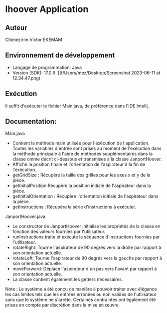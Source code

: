 # Ihoover Application

## Auteur

Chimezirim Victor EKEMAM

## Environnement de développement
- Langage de programmation: Java
- Version (SDK): 17.0.6
![](/Users/mez/Desktop/Screenshot 2023-06-11 at 12.34.47.png)

## Exécution
Il suffit d'exécuter le fichier Main.java, de préférence dans l'IDE Intellij.

## Documentation:

Main.java
- Contient la méthode main utilisée pour l'exécution de l'application. Toutes les variables d'entrée sont prises au moment de l'exécution dans la méthode principale à l'aide de méthodes supplémentaires dans la classe omme décrit ci-dessous et transmises à la classe JanportHoover.
- Affiche la position finale et l'orientation de l'aspirateur à la fin de l'exécution.
- getGridSize : Récupère la taille des grilles pour les axes x et y de la pièce.
- getInitialPosition:Récupère la position initiale de l'aspirateur dans la pièce.
- getInitialOrientation : Récupère l'orientation initiale de l'aspirateur dans la pièce.
- getInstructions : Récupère la série d'instructions à exécuter.

JanportHoover.java
- Le constructor de JanportHoover initialise les propriétés de la classe en fonction des valeurs fournies par l'utilisateur.
- runInstructions traite et exécute la séquence d'instructions fournies par l'utilisateur.
- rotateRight: Tourne l'aspirateur de 90 degrés vers la droite par rapport à son orientation actuelle.
- rotateLeft: Tourne l'aspirateur de 90 degrés vers la gauche par rapport à son orientation actuelle.
- moveForward: Déplace l'aspirateur d'un pas vers l'avant par rapport à son orientation actuelle.
- La classe contient également les getters nécessaires.

Note : Le système a été conçu de manière à pouvoir traiter avec élégance les cas limites tels que les entrées erronées ou non valides de l'utilisateur sans que le système ne s'arrête. Certaines contraintes ont également été prises en compte par discrétion dans la mise en œuvre.